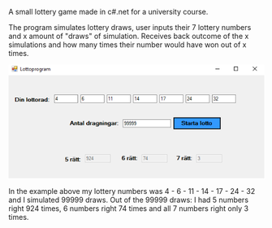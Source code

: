 A small lottery game made in c#.net for a university course.

The program simulates lottery draws, user inputs their 7 lottery numbers and x amount of "draws" of simulation.
Receives back outcome of the x simulations and how many times their number would have won out of x times.


<p align="center">
  <img src="images/screenshot.png">
</p>

In the example above my lottery numbers was 4 - 6 - 11 - 14 - 17 - 24 - 32 and I simulated 99999 draws.
Out of the 99999 draws: I had 5 numbers right 924 times, 6 numbers right 74 times and all 7 numbers right only 3 times.

